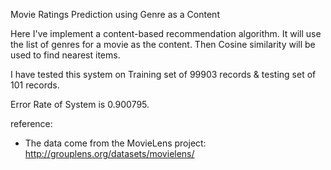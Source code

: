
Movie Ratings Prediction using Genre as a Content

Here I've implement a content-based recommendation algorithm.
It will use the list of genres for a movie as the content.
Then Cosine similarity will be used to find nearest items.

I have tested this system on Training set of 99903 records & testing set of 101 records.

Error Rate of System is 0.900795.

reference:
- The data come from the MovieLens project: http://grouplens.org/datasets/movielens/
